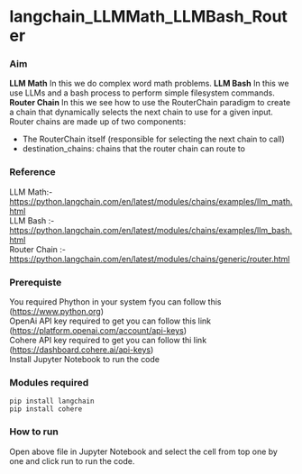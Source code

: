 # langchain_LLMMath_LLMBash_Router

### Aim
**LLM Math**
In this we do complex word math problems.
**LLM Bash**
In this we use LLMs and a bash process to perform simple filesystem commands.
**Router Chain**
In this we see how to use the RouterChain paradigm to create a chain that dynamically selects the next chain to use for a given input.<br/>
Router chains are made up of two components:<br/>
- The RouterChain itself (responsible for selecting the next chain to call)<br/>
- destination_chains: chains that the router chain can route to<br/>

### Reference
LLM Math:- https://python.langchain.com/en/latest/modules/chains/examples/llm_math.html <br/>
LLM Bash :- https://python.langchain.com/en/latest/modules/chains/examples/llm_bash.html <br/>
Router Chain :- https://python.langchain.com/en/latest/modules/chains/generic/router.html <br/>

### Prerequiste
You required Phython in your system fyou can follow this (https://www.python.org)<br/>
OpenAi API key required to get you can follow this link (https://platform.openai.com/account/api-keys)<br/>
Cohere API key required to get you can follow thi link (https://dashboard.cohere.ai/api-keys) <br/>
Install Jupyter Notebook to run the code

### Modules required
`pip install langchain`<br/>
`pip install cohere`

### How to run
Open above file in Jupyter Notebook and select the cell from top one by one and click run to run the code.

